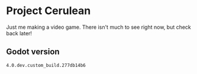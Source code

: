# Project Cerulean

Just me making a video game. There isn't much to see right now, but check back later!


## Godot version

```
4.0.dev.custom_build.277db14b6
```
